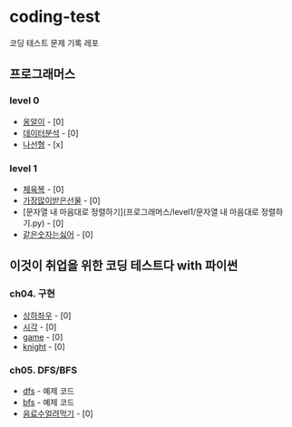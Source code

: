 # coding-test

코딩 테스트 문제 기록 레포

## 프로그래머스

### level 0

- [옹알이](프로그래머스/level0/옹알이(1).py) - [0]
- [데이터분석](프로그래머스/level0/PCCE_기출문제_10번_데이터분석.py) - [0]
- [나선형](프로그래머스/level0/나선형.py) - [x]
### level 1

- [체육복](프로그래머스/level1/greedy_체육복.py)  - [0]
- [가장많이받은선물](프로그래머스/level1/2024_KAKAO_WINTER_INTERSHIP_가장많이받은선물.py)  - [0]
- [문자열 내 마음대로 정렬하기](프로그래머스/level1/문자열 내 마음대로 정렬하기.py) - [0]
- [같은숫자는싫어](프로그래머스/level1/stack_같은숫자는싫어.py) - [0]

## 이것이 취업을 위한 코딩 테스트다 with 파이썬

### ch04. 구현

- [상하좌우](book/ch04/상하좌우.py) - [0]
- [시각](book/ch04/시각.py) - [0]
- [game](book/ch04/game.py) - [0]
- [knight](book/ch04/knight.py) - [0]

### ch05. DFS/BFS

- [dfs](book/ch05/dfs.py) - 예제 코드
- [bfs](book/ch05/bfs.py) - 예제 코드
- [음료수얼려먹기](book/ch05/음료수얼려먹기.py) - [0]